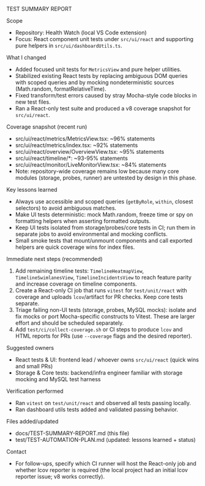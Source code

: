 TEST SUMMARY REPORT

Scope
- Repository: Health Watch (local VS Code extension)
- Focus: React component unit tests under `src/ui/react` and supporting pure helpers in `src/ui/dashboardUtils.ts`.

What I changed
- Added focused unit tests for `MetricsView` and pure helper utilities.
- Stabilized existing React tests by replacing ambiguous DOM queries with scoped queries and by mocking nondeterministic sources (Math.random, formatRelativeTime).
- Fixed transform/test errors caused by stray Mocha-style code blocks in new test files.
- Ran a React-only test suite and produced a v8 coverage snapshot for `src/ui/react`.

Coverage snapshot (recent run)
- src/ui/react/metrics/MetricsView.tsx: ~96% statements
- src/ui/react/metrics/index.tsx: ~92% statements
- src/ui/react/overview/OverviewView.tsx: ~95% statements
- src/ui/react/timeline/*: ~93-95% statements
- src/ui/react/monitor/LiveMonitorView.tsx: ~84% statements
- Note: repository-wide coverage remains low because many core modules (storage, probes, runner) are untested by design in this phase.

Key lessons learned
- Always use accessible and scoped queries (`getByRole`, `within`, closest selectors) to avoid ambiguous matches.
- Make UI tests deterministic: mock Math.random, freeze time or spy on formatting helpers when asserting formatted outputs.
- Keep UI tests isolated from storage/probes/core tests in CI; run them in separate jobs to avoid environmental and mocking conflicts.
- Small smoke tests that mount/unmount components and call exported helpers are quick coverage wins for index files.

Immediate next steps (recommended)
1. Add remaining timeline tests: `TimelineHeatmapView`, `TimelineSwimlanesView`, `TimelineIncidentsView` to reach feature parity and increase coverage on timeline components.
2. Create a React-only CI job that runs `vitest` for `test/unit/react` with coverage and uploads `lcov`/artifact for PR checks. Keep core tests separate.
3. Triage failing non-UI tests (storage, probes, MySQL mocks): isolate and fix mocks or port Mocha-specific constructs to Vitest. These are larger effort and should be scheduled separately.
4. Add `test/ci/collect-coverage.sh` or CI steps to produce `lcov` and HTML reports for PRs (use `--coverage` flags and the desired reporter).

Suggested owners
- React tests & UI: frontend lead / whoever owns `src/ui/react` (quick wins and small PRs)
- Storage & Core tests: backend/infra engineer familiar with storage mocking and MySQL test harness

Verification performed
- Ran `vitest` on `test/unit/react` and observed all tests passing locally.
- Ran dashboard utils tests added and validated passing behavior.

Files added/updated
- docs/TEST-SUMMARY-REPORT.md (this file)
- test/TEST-AUTOMATION-PLAN.md (updated: lessons learned + status)

Contact
- For follow-ups, specify which CI runner will host the React-only job and whether lcov reporter is required (the local project had an initial lcov reporter issue; v8 works correctly).
